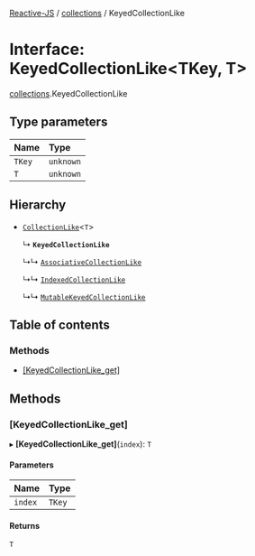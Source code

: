[Reactive-JS](../README.md) / [collections](../modules/collections.md) / KeyedCollectionLike

# Interface: KeyedCollectionLike<TKey, T\>

[collections](../modules/collections.md).KeyedCollectionLike

## Type parameters

| Name | Type |
| :------ | :------ |
| `TKey` | `unknown` |
| `T` | `unknown` |

## Hierarchy

- [`CollectionLike`](collections.CollectionLike.md)<`T`\>

  ↳ **`KeyedCollectionLike`**

  ↳↳ [`AssociativeCollectionLike`](collections.AssociativeCollectionLike.md)

  ↳↳ [`IndexedCollectionLike`](collections.IndexedCollectionLike.md)

  ↳↳ [`MutableKeyedCollectionLike`](collections.MutableKeyedCollectionLike.md)

## Table of contents

### Methods

- [[KeyedCollectionLike\_get]](collections.KeyedCollectionLike.md#[keyedcollectionlike_get])

## Methods

### [KeyedCollectionLike\_get]

▸ **[KeyedCollectionLike_get]**(`index`): `T`

#### Parameters

| Name | Type |
| :------ | :------ |
| `index` | `TKey` |

#### Returns

`T`
